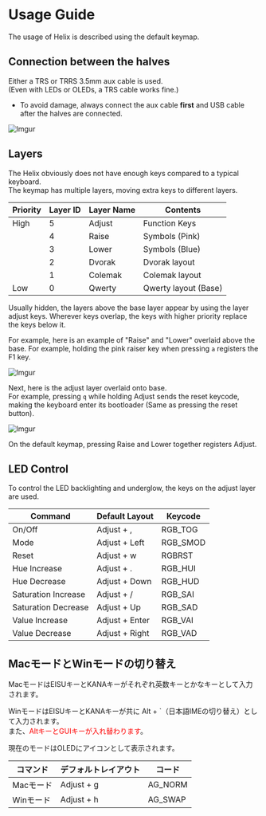 # Usage Guide

The usage of Helix is described using the default keymap.

## Connection between the halves

Either a TRS or TRRS 3.5mm aux cable is used.  
(Even with LEDs or OLEDs, a TRS cable works fine.)

* To avoid damage, always connect the aux cable __first__ and USB cable after the halves are connected.

![Imgur](https://i.imgur.com/1alxKG2.jpg)


## Layers

The Helix obviously does not have enough keys compared to a typical keyboard.  
The keymap has multiple layers, moving extra keys to different layers.

|Priority|Layer ID|Layer Name|Contents|
| ---- | ---- | --- | --- |
|High|5|Adjust|Function Keys|
||4|Raise|Symbols (Pink)|
||3|Lower|Symbols (Blue)|
||2|Dvorak|Dvorak layout|
||1|Colemak|Colemak layout|
|Low|0|Qwerty|Qwerty layout (Base)|


Usually hidden, the layers above the base layer appear by using the layer adjust keys. Wherever keys overlap, the keys with higher priority replace the keys below it.

For example, here is an example of "Raise" and "Lower" overlaid above the base.
For example, holding the pink raiser key when pressing `a` registers the F1 key.

![Imgur](https://i.imgur.com/10R4O2P.jpg)

Next, here is the adjust layer overlaid onto base.  
For example, pressing `q` while holding Adjust sends the reset keycode, making the keyboard enter its bootloader (Same as pressing the reset button).

![Imgur](https://i.imgur.com/jaYTsNM.png)

On the default keymap, pressing Raise and Lower together registers Adjust.


## LED Control

To control the LED backlighting and underglow, the keys on the adjust layer are used.

|Command|Default Layout|Keycode|
| ---- | ---- | --- |
|On/Off|Adjust + ,|RGB_TOG|
|Mode|Adjust + Left|RGB_SMOD|
|Reset|Adjust + w|RGBRST|
|Hue Increase|Adjust + .|RGB_HUI|
|Hue Decrease|Adjust + Down|RGB_HUD|
|Saturation Increase|Adjust + /|RGB_SAI|
|Saturation Decrease|Adjust + Up|RGB_SAD|
|Value Increase|Adjust + Enter|RGB_VAI|
|Value Decrease|Adjust + Right|RGB_VAD|

## MacモードとWinモードの切り替え

MacモードはEISUキーとKANAキーがそれぞれ英数キーとかなキーとして入力されます。

WinモードはEISUキーとKANAキーが共に Alt + `（日本語IMEの切り替え）として入力されます。  
また、<font color="Red">AltキーとGUIキーが入れ替わります</font>。

現在のモードはOLEDにアイコンとして表示されます。

|コマンド|デフォルトレイアウト|コード|
| ---- | ---- | --- |
|Macモード|Adjust + g|AG_NORM|
|Winモード|Adjust + h|AG_SWAP|
